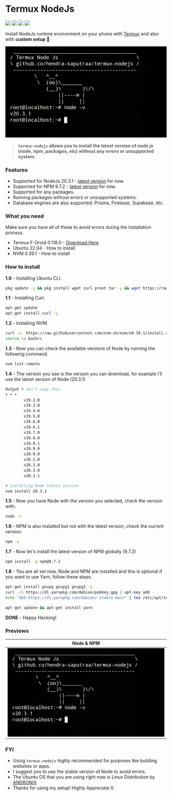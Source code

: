 # Termux NodeJs

<p align="left">
  <img src="https://img.shields.io/badge/Maintained%3F-Yes-green?style=for-the-badge">
  <img src="https://img.shields.io/github/stars/hendra-saputraa/termux-nodejs?style=for-the-badge">
  <img src="https://img.shields.io/github/forks/hendra-saputraa/termux-nodejs?color=teal&style=for-the-badge">
  <img src="https://img.shields.io/github/issues/hendra-saputraa/termux-nodejs?color=red&style=for-the-badge">
</p>

Install NodeJs runtime environment on your phone with [Termux](https://termux.com) and also with **custom setup** 🤫

![gif](images/main.gif) <br />

> **`termux-nodejs` allows you to install the latest version of node js (node, npm, packages, etc) without any errors or unsupported system.**

### Features

+ Supported for NodeJs 20.3.1 - [latest version](https://nodejs.org/en) for now.
+ Supported for NPM 9.7.2 - [latest version](https://www.npmjs.com/package/npm) for now.
+ Supported for any packages.
+ Running packages without errors or unsupported systems.
+ Database engines are also supported: Prisma, Firebase, Supabase, etc.

### What you need

Make sure you have all of these to avoid errors during the installation process.

+ Termux F-Droid 0.118.0 - [Download Here](https://f-droid.org/en/packages/com.termux/)
+ Ubuntu 22.04 - How to install
+ NVM 0.39.1 - How to install

### How to install

**1.0** - Installing Ubuntu CLI.

```bash
pkg update -y && pkg install wget curl proot tar -y && wget https://raw.githubusercontent.com/AndronixApp/AndronixOrigin/master/Installer/Ubuntu22/ubuntu22.sh -O ubuntu22.sh && chmod +x ubuntu22.sh && bash ubuntu22.sh
```

**1.1** - Installing Curl.

```bash
apt-get update
apt-get install curl -y
```

**1.2** - Installing NVM.

```bash
curl -o- https://raw.githubusercontent.com/nvm-sh/nvm/v0.39.1/install.sh | bash
source ~/.bashrc
```

**1.3** - Now you can check the available versions of Node by running the following command.

```bash
nvm list-remote
```

**1.4** - The version you see is the version you can download, for example i'll use the latest version of Node (20.3.1)

```bash
Output # don't copy this
• • •
        v19.2.0
        v19.3.0
        v19.4.0
        v19.5.0
        v19.6.0
        v19.6.1
        v19.7.0
        v19.8.0
        v19.8.1
        v19.9.0
        v20.0.0
        v20.1.0
        v20.2.0
        v20.3.0
        v20.3.1
```

```bash
# installing Node latest version
nvm install 20.3.1
```

**1.5** - Now you have Node with the version you selected, check the version with:

```bash
node -v
```

**1.6** - NPM is also installed but not with the latest version, check the current version:

```bash
npm -v
```

**1.7** - Now let's install the latest version of NPM globally (9.7.2)

```bash
npm install -g npm@9.7.2
```

**1.8** - You are all set now, Node and NPM are installed and this is optional if you want to use Yarn, follow these steps.

```bash
apt-get install gnupg gnupg1 gnupg2 -y
curl -sS https://dl.yarnpkg.com/debian/pubkey.gpg | apt-key add -
echo "deb https://dl.yarnpkg.com/debian/ stable main" | tee /etc/apt/sources.list.d/yarn.list
```

```bash
apt-get update && apt-get install yarn
```

**DONE** - Happy Hacking!

### Previews

|Node & NPM|
|--|
|![img](images/main.gif)|

### FYI
- Using `termux-nodejs` highly recommended for purposes like building websites or apps.
- I suggest you to use the stable version of Node to avoid errors.
- The Ubuntu OS that you are using right now is Linux Distribution by [ANDRONIX](https://andronix.app/)
- Thanks for using my setup! Highly Appreciate It.
